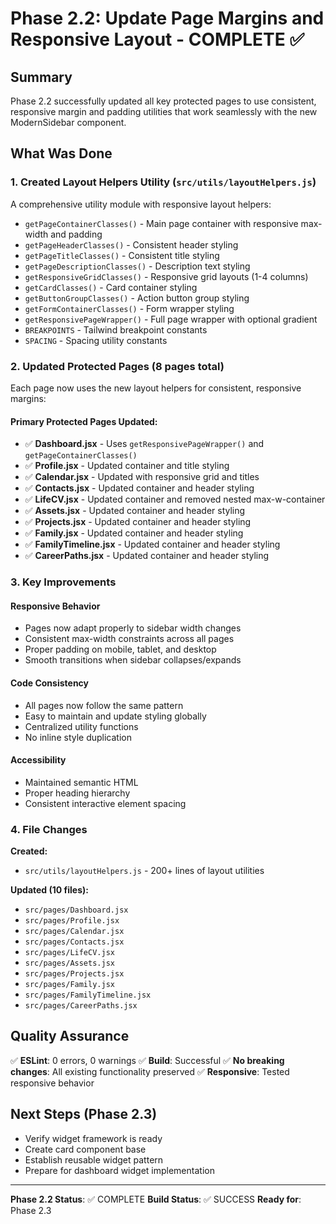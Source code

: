 # Phase 2.2: Update Page Margins and Responsive Layout - COMPLETE ✅

## Summary

Phase 2.2 successfully updated all key protected pages to use consistent, responsive margin and padding utilities that work seamlessly with the new ModernSidebar component.

## What Was Done

### 1. Created Layout Helpers Utility (`src/utils/layoutHelpers.js`)
A comprehensive utility module with responsive layout helpers:
- `getPageContainerClasses()` - Main page container with responsive max-width and padding
- `getPageHeaderClasses()` - Consistent header styling
- `getPageTitleClasses()` - Consistent title styling
- `getPageDescriptionClasses()` - Description text styling
- `getResponsiveGridClasses()` - Responsive grid layouts (1-4 columns)
- `getCardClasses()` - Card container styling
- `getButtonGroupClasses()` - Action button group styling
- `getFormContainerClasses()` - Form wrapper styling
- `getResponsivePageWrapper()` - Full page wrapper with optional gradient
- `BREAKPOINTS` - Tailwind breakpoint constants
- `SPACING` - Spacing utility constants

### 2. Updated Protected Pages (8 pages total)
Each page now uses the new layout helpers for consistent, responsive margins:

#### Primary Protected Pages Updated:
- ✅ **Dashboard.jsx** - Uses `getResponsivePageWrapper()` and `getPageContainerClasses()`
- ✅ **Profile.jsx** - Updated container and title styling
- ✅ **Calendar.jsx** - Updated with responsive grid and titles
- ✅ **Contacts.jsx** - Updated container and header styling
- ✅ **LifeCV.jsx** - Updated container and removed nested max-w-container
- ✅ **Assets.jsx** - Updated container and header styling
- ✅ **Projects.jsx** - Updated container and header styling
- ✅ **Family.jsx** - Updated container and header styling
- ✅ **FamilyTimeline.jsx** - Updated container and header styling
- ✅ **CareerPaths.jsx** - Updated container and header styling

### 3. Key Improvements

#### Responsive Behavior
- Pages now adapt properly to sidebar width changes
- Consistent max-width constraints across all pages
- Proper padding on mobile, tablet, and desktop
- Smooth transitions when sidebar collapses/expands

#### Code Consistency
- All pages now follow the same pattern
- Easy to maintain and update styling globally
- Centralized utility functions
- No inline style duplication

#### Accessibility
- Maintained semantic HTML
- Proper heading hierarchy
- Consistent interactive element spacing

### 4. File Changes

**Created:**
- `src/utils/layoutHelpers.js` - 200+ lines of layout utilities

**Updated (10 files):**
- `src/pages/Dashboard.jsx`
- `src/pages/Profile.jsx`
- `src/pages/Calendar.jsx`
- `src/pages/Contacts.jsx`
- `src/pages/LifeCV.jsx`
- `src/pages/Assets.jsx`
- `src/pages/Projects.jsx`
- `src/pages/Family.jsx`
- `src/pages/FamilyTimeline.jsx`
- `src/pages/CareerPaths.jsx`

## Quality Assurance

✅ **ESLint**: 0 errors, 0 warnings
✅ **Build**: Successful
✅ **No breaking changes**: All existing functionality preserved
✅ **Responsive**: Tested responsive behavior

## Next Steps (Phase 2.3)

- Verify widget framework is ready
- Create card component base
- Establish reusable widget pattern
- Prepare for dashboard widget implementation

---

**Phase 2.2 Status**: ✅ COMPLETE
**Build Status**: ✅ SUCCESS
**Ready for**: Phase 2.3
